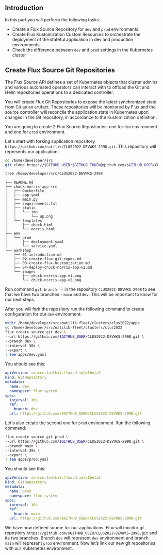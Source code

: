 ## Introduction
In this part you will perform the following tasks:
- Create a Flux Source Repository for `dev` and `prod` environments.
- Create Flux Kustomization Custom Resources to orchestrate the deployment of the stateful application in dev and production environments.
- Check the difference between `dev` and `prod` settings in the Kubernetes cluster

## Create Flux Source Git Repositories
The Flux Source API defines a set of Kubernetes objects that cluster admins and various automated operators can interact with to offload the Git and Helm repositories operations to a dedicated controller.

You will create Flux Git Repositories to expose the latest synchronized state from Git as an artifact. These repositories will be monitored by Flux and the source controller will reconcile the application state in Kubernetes upon changes in the Git repository, in accordance to the Kustomization definition.

You are going to create 2 Flux Source Repositories: one for `dev` environment and one for `prod` environment.

Let's start with forking application repository `https://github.com/natilik/CLUS2022-DEVWKS-2998.git`. This repository will represents our application.

```bash
cd /home/developer/src
git clone https://$GITHUB_USER:$GITHUB_TOKEN@github.com/$GITHUB_USER/CLUS2022-DEVWKS-2998.git
```

```bash
tree /home/developer/src/CLUS2022-DEVWKS-2998
```

```
├── README.md
├── chuck-norris-app-src
│   ├── Dockerfile
│   ├── app.yaml
│   ├── main.py
│   ├── requirements.txt
│   ├── static
│   │   └── img
│   │       └── up.png
│   └── templates
│       ├── chuck.html
│       └── norris.html
├── env
│   └── prod
│       ├── deployment.yaml
│       └── service.yaml
└── workshop
    ├── 01-introduction.md
    ├── 02-create-flux-git-repos.md
    ├── 03-create-flux-kustomization.md
    ├── 04-deploy-chuck-norris-app-v2.md
    └── images
        ├── chuck-norris-app-v1.png
        └── chuck-norris-app-v2.png
```

Run command `git branch -r` in the repository `CLUS2022-DEVWKS-2998` to see that we have two branches - `main` and `dev`. This will be important to know for our next steps.

After you will fork the repository run the following command to create configuration for our `dev` environment:
```bash
mkdir /home/developer/src/natilik-fleet/clusters/clus2022/apps
cd /home/developer/src/natilik-fleet/clusters/clus2022
flux create source git dev \
--url https://github.com/$GITHUB_USER/CLUS2022-DEVWKS-2998.git \
--branch dev \
--interval 30s \
--export \
| tee apps/dev.yaml
```

You should see this:
```yaml
apiVersion: source.toolkit.fluxcd.io/v1beta2
kind: GitRepository
metadata:
  name: dev
  namespace: flux-system
spec:
  interval: 30s
  ref:
    branch: dev
  url: https://github.com/$GITHUB_USER/CLUS2022-DEVWKS-2998.git
```

Let's also create the second one for `prod` environment. Run the following command:
```bash
flux create source git prod \
--url https://github.com/$GITHUB_USER/CLUS2022-DEVWKS-2998.git \
--branch main \
--interval 30s \
--export \
| tee apps/prod.yaml
```

You should see this:
```yaml
apiVersion: source.toolkit.fluxcd.io/v1beta2
kind: GitRepository
metadata:
  name: prod
  namespace: flux-system
spec:
  interval: 30s
  ref:
    branch: main
  url: https://github.com/$GITHUB_USER/CLUS2022-DEVWKS-2998.git
```

We have now defined source for our applications. Flux will monitor git repository `https://github.com/$GITHUB_USER/CLUS2022-DEVWKS-2998.git` and its two branches. Branch `dev` will represent `dev` environment and branch `main` will represent `prod` environment. Now let’s link our new git repositories with our Kubernetes environment.

